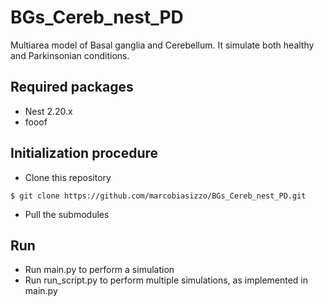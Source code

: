 # BGs_Cereb_nest_PD
Multiarea model of Basal ganglia and Cerebellum. It simulate both healthy and Parkinsonian conditions.

## Required packages
- Nest 2.20.x
- fooof

## Initialization procedure
- Clone this repository
```
$ git clone https://github.com/marcobiasizzo/BGs_Cereb_nest_PD.git
```
- Pull the submodules

## Run 
- Run main.py to perform a simulation
- Run run_script.py to perform multiple simulations, as implemented in main.py
